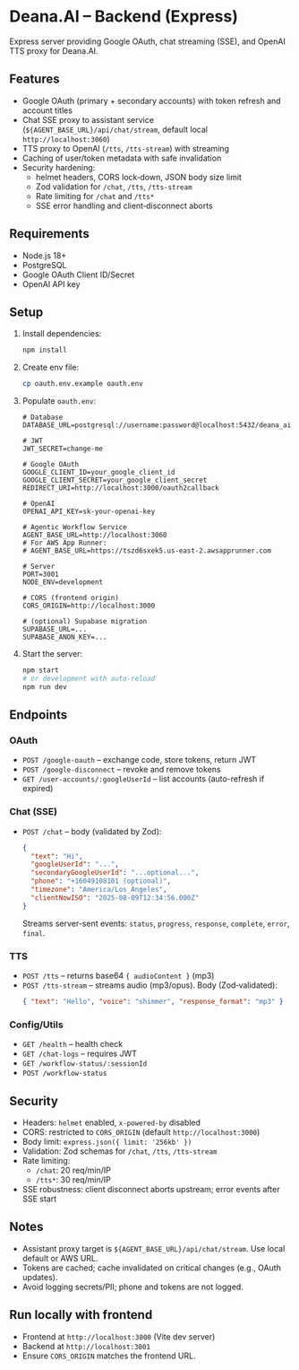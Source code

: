 # Deana.AI – Backend (Express)

Express server providing Google OAuth, chat streaming (SSE), and OpenAI TTS proxy for Deana.AI.

## Features

- Google OAuth (primary + secondary accounts) with token refresh and account titles
- Chat SSE proxy to assistant service (`${AGENT_BASE_URL}/api/chat/stream`, default local `http://localhost:3060`)
- TTS proxy to OpenAI (`/tts`, `/tts-stream`) with streaming
- Caching of user/token metadata with safe invalidation
- Security hardening:
  - helmet headers, CORS lock‑down, JSON body size limit
  - Zod validation for `/chat`, `/tts`, `/tts-stream`
  - Rate limiting for `/chat` and `/tts*`
  - SSE error handling and client‑disconnect aborts

## Requirements

- Node.js 18+
- PostgreSQL
- Google OAuth Client ID/Secret
- OpenAI API key

## Setup

1. Install dependencies:

   ```bash
   npm install
   ```

2. Create env file:

   ```bash
   cp oauth.env.example oauth.env
   ```

3. Populate `oauth.env`:

   ```env
   # Database
   DATABASE_URL=postgresql://username:password@localhost:5432/deana_ai

   # JWT
   JWT_SECRET=change-me

   # Google OAuth
   GOOGLE_CLIENT_ID=your_google_client_id
   GOOGLE_CLIENT_SECRET=your_google_client_secret
   REDIRECT_URI=http://localhost:3000/oauth2callback

   # OpenAI
   OPENAI_API_KEY=sk-your-openai-key

   # Agentic Workflow Service
   AGENT_BASE_URL=http://localhost:3060
   # For AWS App Runner:
   # AGENT_BASE_URL=https://tszd6sxek5.us-east-2.awsapprunner.com

   # Server
   PORT=3001
   NODE_ENV=development

   # CORS (frontend origin)
   CORS_ORIGIN=http://localhost:3000

   # (optional) Supabase migration
   SUPABASE_URL=...
   SUPABASE_ANON_KEY=...
   ```

4. Start the server:
   ```bash
   npm start
   # or development with auto-reload
   npm run dev
   ```

## Endpoints

### OAuth

- `POST /google-oauth` – exchange code, store tokens, return JWT
- `POST /google-disconnect` – revoke and remove tokens
- `GET /user-accounts/:googleUserId` – list accounts (auto-refresh if expired)

### Chat (SSE)

- `POST /chat` – body (validated by Zod):
  ```json
  {
    "text": "Hi",
    "googleUserId": "...",
    "secondaryGoogleUserId": "...optional...",
    "phone": "+16049108101 (optional)",
    "timezone": "America/Los_Angeles",
    "clientNowISO": "2025-08-09T12:34:56.000Z"
  }
  ```
  Streams server-sent events: `status`, `progress`, `response`, `complete`, `error`, `final`.

### TTS

- `POST /tts` – returns base64 `{ audioContent }` (mp3)
- `POST /tts-stream` – streams audio (mp3/opus). Body (Zod‑validated):
  ```json
  { "text": "Hello", "voice": "shimmer", "response_format": "mp3" }
  ```

### Config/Utils

- `GET /health` – health check
- `GET /chat-logs` – requires JWT
- `GET /workflow-status/:sessionId`
- `POST /workflow-status`

## Security

- Headers: `helmet` enabled, `x-powered-by` disabled
- CORS: restricted to `CORS_ORIGIN` (default `http://localhost:3000`)
- Body limit: `express.json({ limit: '256kb' })`
- Validation: Zod schemas for `/chat`, `/tts`, `/tts-stream`
- Rate limiting:
  - `/chat`: 20 req/min/IP
  - `/tts*`: 30 req/min/IP
- SSE robustness: client disconnect aborts upstream; error events after SSE start

## Notes

- Assistant proxy target is `${AGENT_BASE_URL}/api/chat/stream`. Use local default or AWS URL.
- Tokens are cached; cache invalidated on critical changes (e.g., OAuth updates).
- Avoid logging secrets/PII; phone and tokens are not logged.

## Run locally with frontend

- Frontend at `http://localhost:3000` (Vite dev server)
- Backend at `http://localhost:3001`
- Ensure `CORS_ORIGIN` matches the frontend URL.
